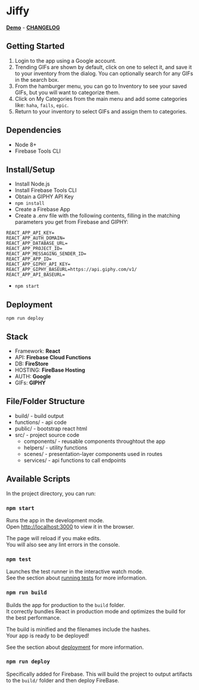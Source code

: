 # Jiffy

[**Demo**](https://jiffy-110ff.firebaseapp.com/) - [**CHANGELOG**](CHANGELOG.md)

## Getting Started

1. Login to the app using a Google account.
2. Trending GIFs are shown by default, click on one to select it, and save it to your inventory from the dialog. You can optionally search for any GIFs in the search box.
3. From the hamburger menu, you can go to Inventory to see your saved GIFs, but you will want to categorize them.
4. Click on My Categories from the main menu and add some categories like: `haha`, `fails`, `epic`.
5. Return to your inventory to select GIFs and assign them to categories.

## Dependencies

- Node 8+
- Firebase Tools CLI

## Install/Setup

- Install Node.js
- Install Firebase Tools CLI
- Obtain a GIPHY API Key
- `npm install`
- Create a Firebase App
- Create a .env file with the following contents, filling in the matching parameters you get from Firebase and GIPHY:

```
REACT_APP_API_KEY=
REACT_APP_AUTH_DOMAIN=
REACT_APP_DATABASE_URL=
REACT_APP_PROJECT_ID=
REACT_APP_MESSAGING_SENDER_ID=
REACT_APP_APP_ID=
REACT_APP_GIPHY_API_KEY=
REACT_APP_GIPHY_BASEURL=https://api.giphy.com/v1/
REACT_APP_API_BASEURL=
```

- `npm start`

## Deployment

`npm run deploy`

## Stack

- Framework: **React**
- API: **Firebase Cloud Functions**
- DB: **FireStore**
- HOSTING: **FireBase Hosting**
- AUTH: **Google**
- GIFs: **GIPHY**

## File/Folder Structure

- build/ - build output
- functions/ - api code
- public/ - bootstrap react html
- src/ - project source code
  - components/ - reusable components throughtout the app
  - helpers/ - utility functions
  - scenes/ - presentation-layer components used in routes
  - services/ - api functions to call endpoints

## Available Scripts

In the project directory, you can run:

### `npm start`

Runs the app in the development mode.<br>
Open [http://localhost:3000](http://localhost:3000) to view it in the browser.

The page will reload if you make edits.<br>
You will also see any lint errors in the console.

### `npm test`

Launches the test runner in the interactive watch mode.<br>
See the section about [running tests](https://facebook.github.io/create-react-app/docs/running-tests) for more information.

### `npm run build`

Builds the app for production to the `build` folder.<br>
It correctly bundles React in production mode and optimizes the build for the best performance.

The build is minified and the filenames include the hashes.<br>
Your app is ready to be deployed!

See the section about [deployment](https://facebook.github.io/create-react-app/docs/deployment) for more information.

### `npm run deploy`

Specifically added for Firebase. This will build the project to output artifacts to the `build/` folder and then deploy FireBase.
